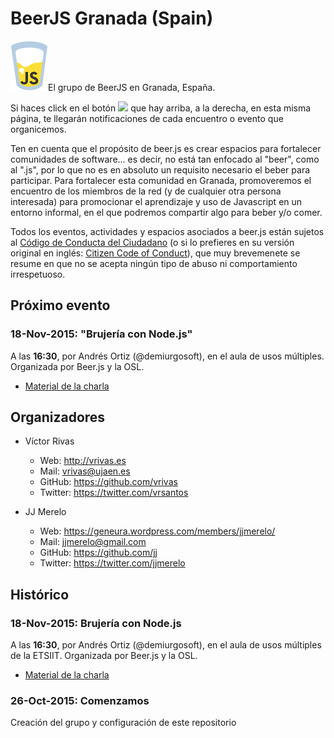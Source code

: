 # BeerJS Granada (Spain)


![BeerJS](https://raw.githubusercontent.com/beerjs/granada/master/images/beerjs.png)El grupo de BeerJS en Granada, España.

Si haces click en el botón <img src="http://beerjs.github.io/sf/assets/watch.png" height="18"> que hay arriba, a la derecha,
en esta misma página, te llegarán notificaciones de cada encuentro o evento que organicemos.

Ten en cuenta que el propósito de beer.js es crear espacios para fortalecer comunidades de software... es decir, no está tan enfocado al "beer", como al ".js", por lo que no es en absoluto un requisito necesario el beber para participar. Para fortalecer esta comunidad en Granada, promoveremos el encuentro de los miembros de la red (y de cualquier otra persona interesada) para promocionar el aprendizaje y uso de Javascript en un entorno informal, en el que podremos compartir algo para beber y/o comer.

Todos los eventos, actividades y espacios asociados a beer.js están sujetos al  [Código de Conducta del Ciudadano](http://es.confcodeofconduct.com/) (o si lo prefieres en su versión original en inglés: [Citizen Code of Conduct](http://citizencodeofconduct.org/)), que muy brevemenete se resume en que no se acepta ningún tipo de abuso ni comportamiento irrespetuoso.

## Próximo evento
### 18-Nov-2015: "Brujería con Node.js"
A las **16:30**, por Andrés Ortiz (@demiurgosoft), en el aula de usos múltiples. Organizada por Beer.js y la OSL.
  * [Material de la charla](http://demiurgosoft.github.io/brujeria-con-node/)

## Organizadores

* Víctor Rivas
  * Web: http://vrivas.es
  * Mail: vrivas@ujaen.es
  * GitHub: https://github.com/vrivas
  * Twitter: https://twitter.com/vrsantos

* JJ Merelo
  * Web: https://geneura.wordpress.com/members/jjmerelo/
  * Mail: jjmerelo@gmail.com
  * GitHub: https://github.com/jj
  * Twitter: https://twitter.com/jjmerelo

## Histórico
### 18-Nov-2015: Brujería con Node.js
A las **16:30**, por Andrés Ortiz (@demiurgosoft), en el aula de usos múltiples de la ETSIIT. Organizada por Beer.js y la OSL. 
  * [Material de la charla](http://demiurgosoft.github.io/brujeria-con-node/)

### 26-Oct-2015: Comenzamos
Creación del grupo y configuración de este repositorio
